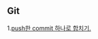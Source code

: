## Git

1.[push한 commit 하나로 합치기.](https://github.com/ThreeSnakes/TIL/blob/master/Git/Push%ED%95%9C%20commit%20%ED%95%98%EB%82%98%EB%A1%9C%20%ED%95%A9%EC%B9%98%EA%B8%B0.md)